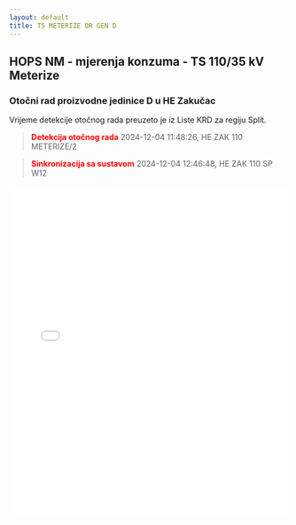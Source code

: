 ```yaml
---
layout: default
title: TS METERIZE OR GEN D
---
```

## HOPS NM - mjerenja konzuma - TS 110/35 kV Meterize

### Otočni rad proizvodne jedinice D u HE Zakučac

Vrijeme detekcije otočnog rada preuzeto je iz Liste KRD za regiju Split.

> **<font color="red">Detekcija otočnog rada</font>** 2024-12-04 11:48:26, HE ZAK 110 METERIZE/2

> **<font color="red">Sinkronizacija sa sustavom</font>** 2024-12-04 12:46:48, HE ZAK 110 SP W12


<div class="wide-graph">
    <iframe src="{{ site.baseurl }}/konzum/htmls/ts-meterize-or-gen-d.html" width="100%" height="600px" frameborder="0"></iframe>
</div>